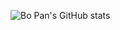 ![Bo Pan's GitHub stats](https://github-readme-stats.vercel.app/api?username=bopan3&count_private=true)
